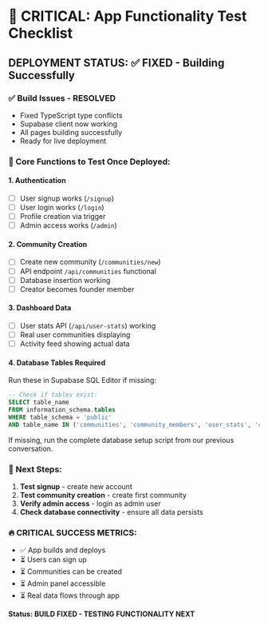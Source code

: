 # 🚨 CRITICAL: App Functionality Test Checklist

## **DEPLOYMENT STATUS: ✅ FIXED - Building Successfully**

### **✅ Build Issues - RESOLVED**

- Fixed TypeScript type conflicts
- Supabase client now working
- All pages building successfully
- Ready for live deployment

### **🔧 Core Functions to Test Once Deployed:**

#### **1. Authentication**

- [ ] User signup works (`/signup`)
- [ ] User login works (`/login`)
- [ ] Profile creation via trigger
- [ ] Admin access works (`/admin`)

#### **2. Community Creation**

- [ ] Create new community (`/communities/new`)
- [ ] API endpoint `/api/communities` functional
- [ ] Database insertion working
- [ ] Creator becomes founder member

#### **3. Dashboard Data**

- [ ] User stats API (`/api/user-stats`) working
- [ ] Real user communities displaying
- [ ] Activity feed showing actual data

#### **4. Database Tables Required**

Run these in Supabase SQL Editor if missing:

```sql
-- Check if tables exist:
SELECT table_name
FROM information_schema.tables
WHERE table_schema = 'public'
AND table_name IN ('communities', 'community_members', 'user_stats', 'comments', 'poll_options', 'poll_votes', 'event_registrations');
```

If missing, run the complete database setup script from our previous conversation.

### **🎯 Next Steps:**

1. **Test signup** - create new account
2. **Test community creation** - create first community
3. **Verify admin access** - login as admin user
4. **Check database connectivity** - ensure all data persists

### **🔥 CRITICAL SUCCESS METRICS:**

- ✅ App builds and deploys
- ⏳ Users can sign up
- ⏳ Communities can be created
- ⏳ Admin panel accessible
- ⏳ Real data flows through app

**Status: BUILD FIXED - TESTING FUNCTIONALITY NEXT**
